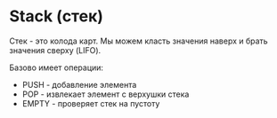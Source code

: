 # Stack (стек)

Стек - это колода карт. Мы можем класть значения наверх и брать значения сверху (LIFO).

Базово имеет операции:
- PUSH - добавление элемента
- POP - извлекает элемент с верхушки стека
- EMPTY - проверяет стек на пустоту

